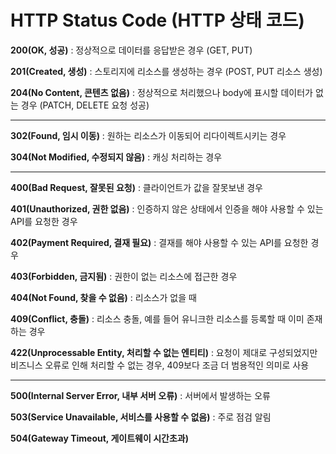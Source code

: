 # HTTP Status Code (HTTP 상태 코드)

**200(OK, 성공)** : 정상적으로 데이터를 응답받은 경우 (GET, PUT)

**201(Created, 생성)** : 스토리지에 리소스를 생성하는 경우 (POST, PUT 리소스 생성)

**204(No Content, 콘텐츠 없음)** : 정상적으로 처리했으나 body에 표시할 데이터가 없는 경우 (PATCH, DELETE 요청 성공)

---

**302(Found, 임시 이동)** : 원하는 리소스가 이동되어 리다이렉트시키는 경우

**304(Not Modified, 수정되지 않음)** : 캐싱 처리하는 경우

---

**400(Bad Request, 잘못된 요청)** : 클라이언트가 값을 잘못보낸 경우

**401(Unauthorized, 권한 없음)** : 인증하지 않은 상태에서 인증을 해야 사용할 수 있는 API를 요청한 경우

**402(Payment Required, 결재 필요)** : 결재를 해야 사용할 수 있는 API를 요청한 경우

**403(Forbidden, 금지됨)** : 권한이 없는 리소스에 접근한 경우

**404(Not Found, 찾을 수 없음)** : 리소스가 없을 때

**409(Conflict, 충돌)** : 리소스 충돌, 예를 들어 유니크한 리소스를 등록할 때 이미 존재하는 경우

**422(Unprocessable Entity, 처리할 수 없는 엔티티)** : 요청이 제대로 구성되었지만 비즈니스 오류로 인해 처리할 수 없는 경우, 409보다 조금 더 범용적인 의미로 사용

---

**500(Internal Server Error, 내부 서버 오류)** : 서버에서 발생하는 오류

**503(Service Unavailable, 서비스를 사용할 수 없음)** : 주로 점검 알림

**504(Gateway Timeout, 게이트웨이 시간초과)**
